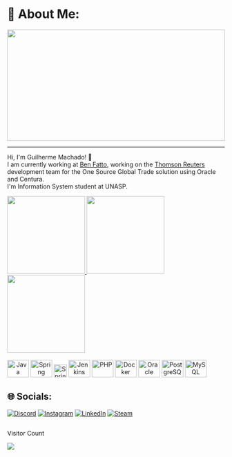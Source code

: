 # 💫 About Me:
<img align="center" src="https://media.tenor.com/GfSX-u7VGM4AAAAC/coding.gif" width="100%" height="258px"/>

---

Hi, I'm Guilherme Machado! 👋
<br>
I am currently working at <a href="https://benfatto.net.br/pt/">Ben Fatto</a>, working on the <a href="https://www.thomsonreuters.com/en.html">Thomson Reuters</a> development team for the One Source Global Trade solution using Oracle and Centura.
<br>
I'm Information System student at UNASP. 

<div>
  <a href="https://github.com/nibiroo/">
    <img height="180em" src="https://github-readme-stats.vercel.app/api?username=nibiroo&theme=dracula&hide_border=false&include_all_commits=true&count_private=true"/>
    <img height="180em" src="https://github-readme-streak-stats.herokuapp.com/?user=nibiroo&theme=dracula&hide_border=false"/><br>
    <img height="180em" src="https://github-readme-stats.vercel.app/api/top-langs/?username=nibiroo&theme=dracula&hide_border=false&include_all_commits=true&count_private=true&layout=compact"/>
</div>

<div style="display: inline_block"><br>
  <a align="center" href="https://www.java.com/pt-BR/"><img alt="Java" height="40" width="50" src="https://cdn.jsdelivr.net/gh/devicons/devicon/icons/java/java-original-wordmark.svg"/></a>
  <a align="center" href="https://spring.io"><img alt="Spring Boot" height="40" width="50" src="https://cdn.jsdelivr.net/gh/devicons/devicon/icons/spring/spring-plain-wordmark.svg"/></a>
  <a align="center" href="https://postman.com"><img alt="Spring Boot" height="30" width="30" src="https://www.vectorlogo.zone/logos/getpostman/getpostman-icon.svg"/></a>
  <a align="center" href="https://www.jenkins.io"><img alt="Jenkins" height="40" width="50" src="https://cdn.jsdelivr.net/gh/devicons/devicon/icons/jenkins/jenkins-original.svg"/></a>
  <a align="center" href="https://www.php.net"><img alt="PHP" height="40" width="50" src="https://cdn.jsdelivr.net/gh/devicons/devicon/icons/php/php-original.svg"/></a>
  <a align="center" href="https://www.docker.com/"><img alt="Docker" height="40" width="50" src="https://cdn.jsdelivr.net/gh/devicons/devicon/icons/docker/docker-original-wordmark.svg"/></a>
  <a align="center" href="https://www.oracle.com/br/"><img alt="Oracle" height="40" width="50" src="https://cdn.jsdelivr.net/gh/devicons/devicon/icons/oracle/oracle-original.svg"/></a>
  <a align="center" href="https://www.postgresql.org"><img alt="PostgreSQL" height="40" width="50" src="https://cdn.jsdelivr.net/gh/devicons/devicon/icons/postgresql/postgresql-original-wordmark.svg"/></a>
  <a align="center" href="https://www.mysql.com"><img alt="MySQL" height="40" width="50" src="https://cdn.jsdelivr.net/gh/devicons/devicon/icons/mysql/mysql-original-wordmark.svg"/></a>

## 🌐 Socials:
[![Discord](https://img.shields.io/badge/Discord-%237289DA.svg?logo=discord&logoColor=white)](https://discord.gg/nibironts#2119) [![Instagram](https://img.shields.io/badge/Instagram-%23E4405F.svg?logo=Instagram&logoColor=white)](https://www.instagram.com/nibiro_gcm/) [![LinkedIn](https://img.shields.io/badge/LinkedIn-%230077B5.svg?logo=linkedin&logoColor=white)](https://www.linkedin.com/in/guilhermedecarvalhomachado/)
<a href="https://steamcommunity.com/id/gordinhofavelado/">![Steam](https://img.shields.io/badge/steam-%237289DA.svg?logo=steam&logoColor=white)</a>
##
<p> Visitor Count </p>
<img src="https://profile-counter.glitch.me/nibiroo/count.svg" />
